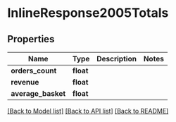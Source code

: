# InlineResponse2005Totals

## Properties
Name | Type | Description | Notes
------------ | ------------- | ------------- | -------------
**orders_count** | **float** |  | 
**revenue** | **float** |  | 
**average_basket** | **float** |  | 

[[Back to Model list]](../README.md#documentation-for-models) [[Back to API list]](../README.md#documentation-for-api-endpoints) [[Back to README]](../README.md)


